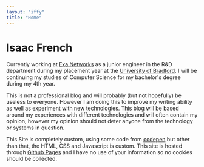 ```yaml
---
layout: "iffy"
title: "Home"
---
```

# Isaac French

Currently working at [Exa Networks](https://exa.net.uk) as a junior engineer in the R&D department during my placement year at the [University of Bradford](https://www.bradford.ac.uk/external/). I will be continuing my studies of Computer Science for my bachelor's degree during my 4th year.

This is not a professional blog and will probably (but not hopefully) be useless to everyone. However I am doing this to improve my writing ability as well as experiment with new technologies. This blog will be based around my experiences with different technologies and will often contain my opinion, however my opinion should not deter anyone from the technology or systems in question.

This Site is completely custom, using some code from [codepen](https://codepen.io/trending) but other than that, the HTML, CSS and Javascript is custom. This site is hosted through [Github Pages](https://pages.github.com/) and I have no use of your information so no cookies should be collected.